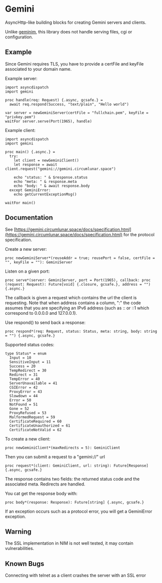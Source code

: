 Gemini
=====

AsyncHttp-like building blocks for creating Gemini servers and clients.

Unlike [geminim](https://github.com/ardek66/geminim), this library does not handle serving files, cgi or configuration. 

Example
-------

Since Gemini requires TLS, you have to provide a certFile and keyFile associated to your domain name.

Example server:
```
import asyncdispatch
import gemini

proc handle(req: Request) {.async, gcsafe.} =
  await req.respond(Success, "text/plain", "Hello world")

var server = newGeminiServer(certFile = "fullchain.pem", keyFile = "privkey.pem")
waitFor server.serve(Port(1965), handle)
```

Example client:
```
import asyncdispatch
import gemini

proc main() {.async.} =
  try:
    let client = newGeminiClient()
    let response = await client.request("gemini://gemini.circumlunar.space")

    echo "status: " & $response.status
    echo "meta: " & response.meta
    echo "body: " & await response.body
  except GeminiError:
    echo getCurrentExceptionMsg()

waitFor main()
```

Documentation
-------------

See [https://gemini.circumlunar.space/docs/specification.html](https://gemini.circumlunar.space/docs/specification.html) for the protocol specification.

Create a new server:
```
proc newGeminiServer*(reuseAddr = true; reusePort = false, certFile = "", keyFile = ""): GeminiServer
```

Listen on a given port:
```
proc serve*(server: GeminiServer, port = Port(1965), callback: proc (request: Request): Future[void] {.closure, gcsafe.}, address = "") {.async.}
```

The callback is given a request which contains the url the client is requesting.
Note that when address contains a column, ":" the code assumes that you are specifying an IPv6 address (such as :: or ::1 which correspond to 0.0.0.0 and 127.0.0.1). 

Use respond() to send back a response:
```
proc respond*(req: Request, status: Status, meta: string, body: string = "") {.async, gcsafe.}
```

Supported status codes:
```
type Status* = enum
  Input = 10
  SensitiveInput = 11
  Success = 20
  TempRedirect = 30
  Redirect = 31
  TempError = 40
  ServerUnavailable = 41
  CGIError = 42
  ProxyError = 43
  Slowdown = 44
  Error = 50
  NotFound = 51
  Gone = 52
  ProxyRefused = 53
  MalformedRequest = 59
  CertificateRequired = 60
  CertificateUnauthorized = 61
  CertificateNotValid = 62
```

To create a new client:
```
proc newGeminiClient*(maxRedirects = 5): GeminiClient
```

Then you can submit a request to a "gemini://" url
```
proc request*(client: GeminiClient, url: string): Future[Response] {.async, gcsafe.}
```

The response contains two fields: the returned status code and the associated meta.
Redirects are handled.

You cat get the response body with:
```
proc body*(response: Response): Future[string] {.async, gcsafe.}
```

If an exception occurs such as a protocol error, you will get a GeminiError exception.

Warning
-------

The SSL implementation in NIM is not well tested, it may contain vulnerabilities.

Known Bugs
----------

Connecting with telnet as a client crashes the server with an SSL error

